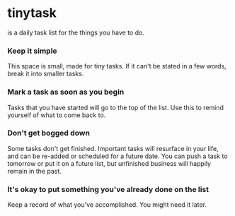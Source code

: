 # tinytask
is a daily task list for the things you have to do.

### Keep it simple
This space is small, made for tiny tasks. If it can't be stated in a few words, break it into smaller tasks.

### Mark a task as soon as you begin
Tasks that you have started will go to the top of the list. Use this to remind yourself of what to come back to.
  
### Don't get bogged down
Some tasks don't get finished. Important tasks will resurface in your life, and can be re-added or scheduled for a future date.
You can push a task to tomorrow or put it on a future list, but unfinished business will happily remain in the past.
  
### It's okay to put something you've already done on the list
Keep a record of what you've accomplished. You might need it later.
